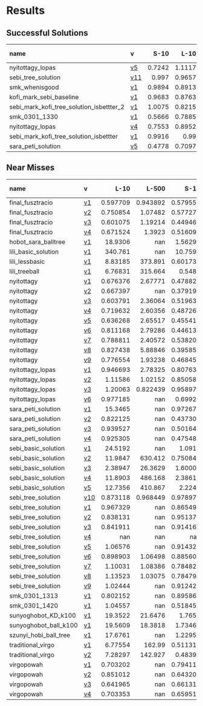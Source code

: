 # Results

## Successful Solutions

| name                                     | v                           |   S-10 |   L-10 |   S-1000 |   L-500 |   XL-5000 |   Total time |
|:-----------------------------------------|:----------------------------|-------:|-------:|---------:|--------:|----------:|-------------:|
| nyitottagy_lopas                         | [v5](../../commit/fec63c7)  | 0.7242 | 1.1117 |   0.7545 |  0.9602 |    3.1585 |       6.709  |
| sebi_tree_solution                       | [v11](../../commit/f5184f4) | 0.997  | 0.9657 |   0.9053 |  1.0262 |    2.9965 |       6.8908 |
| smk_whenisgood                           | [v1](../../commit/1791b69)  | 0.9894 | 0.8913 |   1.085  |  1.0962 |    2.8927 |       6.9547 |
| kofi_mark_sebi_baseline                  | [v1](../../commit/06a569a)  | 0.9683 | 0.8763 |   0.9756 |  1.189  |    2.9841 |       6.9934 |
| sebi_mark_kofi_tree_solution_isbettter_2 | [v1](../../commit/86576c8)  | 1.0075 | 0.8215 |   1.18   |  1.1704 |    2.8261 |       7.0055 |
| smk_0301_1330                            | [v1](../../commit/0e79b0d)  | 0.5666 | 0.7885 |   1.0092 |  0.9555 |    3.971  |       7.2907 |
| nyitottagy_lopas                         | [v4](../../commit/2fee205)  | 0.7553 | 0.8952 |   0.8506 |  0.9099 |    4.0201 |       7.4312 |
| sebi_mark_kofi_tree_solution_isbettter   | [v1](../../commit/a6bdaac)  | 0.9916 | 0.99   |   1.0083 |  0.9256 |    3.7755 |       7.6911 |
| sara_peti_solution                       | [v5](../../commit/0613fdd)  | 0.4778 | 0.7097 |   1.1347 |  1.8732 |   93.0561 |      97.2516 |

## Near Misses

| name                  | v                           |       L-10 |      L-500 |       S-10 |     S-1000 |   XL-5000 |
|:----------------------|:----------------------------|-----------:|-----------:|-----------:|-----------:|----------:|
| final_fusztracio      | [v1](../../commit/0a83a7f)  |   0.597709 |   0.943892 |   0.579555 |   1.4439   |       nan |
| final_fusztracio      | [v2](../../commit/688b5bc)  |   0.750854 |   1.07482  |   0.577277 |   0.993954 |       nan |
| final_fusztracio      | [v3](../../commit/2aaed3f)  |   0.601075 |   1.19214  |   0.449466 |   1.17816  |       nan |
| final_fusztracio      | [v4](../../commit/7648060)  |   0.671524 |   1.3923   |   0.516098 |   1.59342  |       nan |
| hobot_sara_balltree   | [v1](../../commit/fce0f39)  |  18.9306   | nan        |   1.56295  |   1.62359  |       nan |
| lili_basic_solution   | [v1](../../commit/07a3e46)  | 340.761    | nan        |  10.7591   | 729.522    |       nan |
| lili_lessbasic        | [v1](../../commit/be983ae)  |   8.83185  | 373.891    |   0.601737 |  18.5616   |       nan |
| lili_treeball         | [v1](../../commit/926c62b)  |   6.76831  | 315.664    |   0.5484   |  17.0279   |       nan |
| nyitottagy            | [v1](../../commit/265c45e)  |   0.676376 |   2.67771  |   0.478823 |   0.515898 |       nan |
| nyitottagy            | [v2](../../commit/788323f)  |   0.667397 | nan        |   0.379194 |   0.452332 |       nan |
| nyitottagy            | [v3](../../commit/c8ad45c)  |   0.603791 |   2.36064  |   0.519632 |   0.448809 |       nan |
| nyitottagy            | [v4](../../commit/191e932)  |   0.719632 |   2.60356  |   0.487263 |   0.497181 |       nan |
| nyitottagy            | [v5](../../commit/9104e6b)  |   0.636268 |   2.65517  |   0.455418 |   0.506347 |       nan |
| nyitottagy            | [v6](../../commit/71f3fa1)  |   0.811168 |   2.79286  |   0.446137 |   0.444939 |       nan |
| nyitottagy            | [v7](../../commit/2d97273)  |   0.788811 |   2.40572  |   0.538201 |   0.51477  |       nan |
| nyitottagy            | [v8](../../commit/65d203d)  |   0.827438 |   5.88846  |   0.395857 |   0.491786 |       nan |
| nyitottagy            | [v9](../../commit/365bf3c)  |   0.776554 |   1.93238  |   0.468453 |   0.500131 |       nan |
| nyitottagy_lopas      | [v1](../../commit/0b6a733)  |   0.946693 |   2.78325  |   0.807631 |   1.02     |       nan |
| nyitottagy_lopas      | [v2](../../commit/3b87491)  |   1.11586  |   1.02152  |   0.850581 |   0.790691 |       nan |
| nyitottagy_lopas      | [v3](../../commit/93e223d)  |   1.20063  |   0.822439 |   0.958979 |   0.985607 |       nan |
| nyitottagy_lopas      | [v6](../../commit/9fd0267)  |   0.977185 | nan        |   0.69926  |   0.97915  |       nan |
| sara_peti_solution    | [v1](../../commit/9ce26a5)  |  15.3465   | nan        |   0.972676 |  15.869    |       nan |
| sara_peti_solution    | [v2](../../commit/93d98de)  |   0.822125 | nan        |   0.437308 |   2.76557  |       nan |
| sara_peti_solution    | [v3](../../commit/fce0f39)  |   0.939527 | nan        |   0.501643 |   2.34768  |       nan |
| sara_peti_solution    | [v4](../../commit/70ec1e6)  |   0.925305 | nan        |   0.475487 |   1.7185   |       nan |
| sebi_basic_solution   | [v1](../../commit/eaca833)  |  24.5192   | nan        |   1.0919   |  41.5967   |       nan |
| sebi_basic_solution   | [v2](../../commit/3371540)  |  11.9847   | 630.412    |   0.750844 |  27.2496   |       nan |
| sebi_basic_solution   | [v3](../../commit/fe517a0)  |   2.38947  |  26.3629   |   1.60008  |   3.56721  |       nan |
| sebi_basic_solution   | [v4](../../commit/51edc94)  |  11.8903   | 486.168    |   2.38616  |  25.2112   |       nan |
| sebi_basic_solution   | [v5](../../commit/c1e2c40)  |  12.7356   | 410.867    |   2.2242   |  22.6535   |       nan |
| sebi_tree_solution    | [v10](../../commit/0ad7798) |   0.873118 |   0.968449 |   0.978978 |   0.750954 |       nan |
| sebi_tree_solution    | [v1](../../commit/c6e88f0)  |   0.967329 | nan        |   0.865493 |   0.885463 |       nan |
| sebi_tree_solution    | [v2](../../commit/987dfec)  |   0.838131 | nan        |   0.951378 |   1.39613  |       nan |
| sebi_tree_solution    | [v3](../../commit/e966f24)  |   0.841911 | nan        |   0.914166 |   0.940104 |       nan |
| sebi_tree_solution    | [v4](../../commit/b4221d7)  | nan        | nan        | nan        |   0.839791 |       nan |
| sebi_tree_solution    | [v5](../../commit/bba55ef)  |   1.06576  | nan        |   0.914325 |   0.924512 |       nan |
| sebi_tree_solution    | [v6](../../commit/6fb390f)  |   0.898903 |   1.06498  |   0.885609 |   0.986124 |       nan |
| sebi_tree_solution    | [v7](../../commit/1315fff)  |   1.10031  |   1.08386  |   0.784823 |   0.815491 |       nan |
| sebi_tree_solution    | [v8](../../commit/d1d2cbe)  |   1.13523  |   1.03075  |   0.784795 |   1.13577  |       nan |
| sebi_tree_solution    | [v9](../../commit/4a92f55)  |   1.02444  | nan        |   0.912425 |   0.836722 |       nan |
| smk_0301_1313         | [v1](../../commit/47857a0)  |   0.802152 | nan        |   0.895867 |   1.0126   |       nan |
| smk_0301_1420         | [v1](../../commit/a9a545f)  |   1.04557  | nan        |   0.518456 |   1.06082  |       nan |
| sunyoghobot_KD_k100   | [v1](../../commit/7c80203)  |  19.3522   |  21.6476   |   1.7659   |   1.9824   |       nan |
| sunyoghobot_ball_k100 | [v1](../../commit/b958877)  |  19.5609   |  18.3818   |   1.73461  |   1.99014  |       nan |
| szunyi_hobi_ball_tree | [v1](../../commit/aad14c8)  |  17.6761   | nan        |   1.22951  |   1.83259  |       nan |
| traditional_virgo     | [v1](../../commit/5b6ba66)  |   6.77554  | 162.99     |   0.511317 |   7.1553   |       nan |
| traditional_virgo     | [v2](../../commit/b932659)  |   7.28297  | 142.927    |   0.48392  |   8.53946  |       nan |
| virgopowah            | [v1](../../commit/2dbc7e7)  |   0.703202 | nan        |   0.794111 |   0.628813 |       nan |
| virgopowah            | [v2](../../commit/4d03f1c)  |   0.851012 | nan        |   0.643208 |   0.733836 |       nan |
| virgopowah            | [v3](../../commit/04cd313)  |   0.641965 | nan        |   0.661314 |   0.800964 |       nan |
| virgopowah            | [v4](../../commit/e317489)  |   0.703353 | nan        |   0.659514 |   0.718414 |       nan |